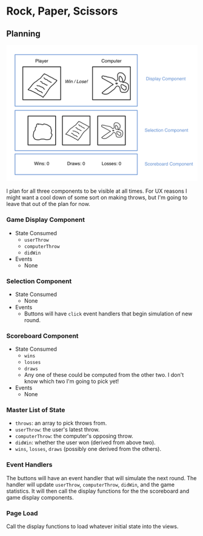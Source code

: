 # Rock, Paper, Scissors

## Planning

![example layout of three components](assets/wireframe.png)

I plan for all three components to be visible at all times. For UX reasons I might want a cool down of some sort on making throws, but I'm going to leave that out of the plan for now.

### Game Display Component

- State Consumed
  - `userThrow`
  - `computerThrow`
  - `didWin`
- Events
  - None

### Selection Component

- State Consumed
  - None
- Events
  - Buttons will have `click` event handlers that begin simulation of new round.

### Scoreboard Component

- State Consumed
  - `wins`
  - `losses`
  - `draws`
  - Any one of these could be computed from the other two. I don't know which two I'm going to pick yet!
- Events
  - None

### Master List of State

- `throws`: an array to pick throws from.
- `userThrow`: the user's latest throw.
- `computerThrow`: the computer's opposing throw.
- `didWin`: whether the user won (derived from above two).
- `wins`, `losses`, `draws` (possibly one derived from the others).

### Event Handlers

The buttons will have an event handler that will simulate the next round. The handler will update `userThrow`, `computerThrow`, `didWin`, and the game statistics. It will then call the display functions for the the scoreboard and game display components.

### Page Load

Call the display functions to load whatever initial state into the views.
